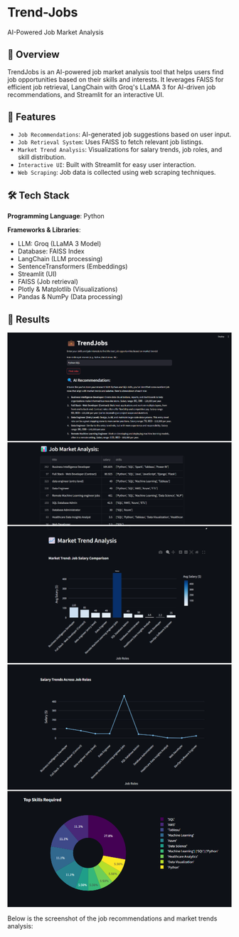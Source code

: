 # Trend-Jobs
AI-Powered Job Market Analysis

## 📌 Overview

TrendJobs is an AI-powered job market analysis tool that helps users find job opportunities based on their skills and interests. It leverages FAISS for efficient job retrieval, LangChain with Groq's LLaMA 3 for AI-driven job recommendations, and Streamlit for an interactive UI.

## 🚀 Features

- `Job Recommendations`: AI-generated job suggestions based on user input.
- `Job Retrieval System`: Uses FAISS to fetch relevant job listings.
- `Market Trend Analysis`: Visualizations for salary trends, job roles, and skill distribution.
- `Interactive UI`: Built with Streamlit for easy user interaction.
- `Web Scraping`: Job data is collected using web scraping techniques.

## 🛠️ Tech Stack

**Programming Language**: Python

**Frameworks & Libraries**:
- LLM: Groq (LLaMA 3 Model)
- Database: FAISS Index
- LangChain (LLM processing)
- SentenceTransformers (Embeddings)
- Streamlit (UI)
- FAISS (Job retrieval)
- Plotly & Matplotlib (Visualizations)
- Pandas & NumPy (Data processing)


## 📸 Results

![](https://github.com/GOURIKP/Trend-Jobs/blob/main/Dataset/images/Screenshot%202025-02-08%20231144.png)
![](https://github.com/GOURIKP/Trend-Jobs/blob/main/Dataset/images/Screenshot.png)
![](https://github.com/GOURIKP/Trend-Jobs/blob/main/Dataset/images/Screenshot%202025-02-08%20231233.png)
![](https://github.com/GOURIKP/Trend-Jobs/blob/main/Dataset/images/Screenshot%202025-02-08%20231248.png)
![](https://github.com/GOURIKP/Trend-Jobs/blob/main/Dataset/images/Screenshot%202025-02-08%20231258.png)

Below is the screenshot of the job recommendations and market trends analysis:
